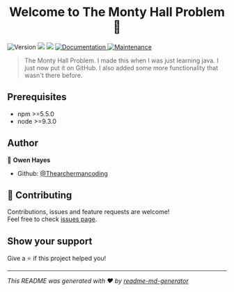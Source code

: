 <h1 align="center">Welcome to The Monty Hall Problem 👋</h1>
<p>
  <img alt="Version" src="https://img.shields.io/badge/version-1.0.0-blue.svg?cacheSeconds=2592000" />
  <img src="https://img.shields.io/badge/npm-%3E%3D5.5.0-blue.svg" />
  <img src="https://img.shields.io/badge/node-%3E%3D9.3.0-blue.svg" />
  <a href="https://github.com/Thearchermancoding/The-Monty-Hall-Problem#readme" target="_blank">
    <img alt="Documentation" src="https://img.shields.io/badge/documentation-yes-brightgreen.svg" />
  </a>
  <a href="https://github.com/Thearchermancoding/The-Monty-Hall-Problem/graphs/commit-activity" target="_blank">
    <img alt="Maintenance" src="https://img.shields.io/badge/Maintained%3F-yes-green.svg" />
  </a>
</p>

> The Monty Hall Problem. I made this when I was just learning java. I just now put it on GitHub. I also added some more functionality that wasn't there before.

## Prerequisites

- npm >=5.5.0
- node >=9.3.0

## Author

👤 **Owen Hayes**

* Github: [@Thearchermancoding](https://github.com/Thearchermancoding)

## 🤝 Contributing

Contributions, issues and feature requests are welcome!<br />Feel free to check [issues page](https://github.com/Thearchermancoding/The-Monty-Hall-Problem/issues). 

## Show your support

Give a ⭐️ if this project helped you!

***
_This README was generated with ❤️ by [readme-md-generator](https://github.com/kefranabg/readme-md-generator)_